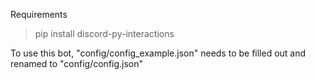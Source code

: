 Requirements
> pip install discord-py-interactions

To use this bot, "config/config_example.json" needs to be filled out and renamed to "config/config.json"